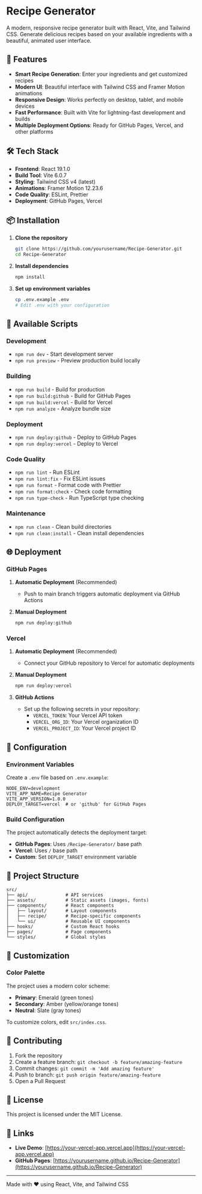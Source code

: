 # Recipe Generator

A modern, responsive recipe generator built with React, Vite, and Tailwind CSS. Generate delicious recipes based on your available ingredients with a beautiful, animated user interface.

## 🚀 Features

- **Smart Recipe Generation**: Enter your ingredients and get customized recipes
- **Modern UI**: Beautiful interface with Tailwind CSS and Framer Motion animations
- **Responsive Design**: Works perfectly on desktop, tablet, and mobile devices
- **Fast Performance**: Built with Vite for lightning-fast development and builds
- **Multiple Deployment Options**: Ready for GitHub Pages, Vercel, and other platforms

## 🛠️ Tech Stack

- **Frontend**: React 19.1.0
- **Build Tool**: Vite 6.0.7
- **Styling**: Tailwind CSS v4 (latest)
- **Animations**: Framer Motion 12.23.6
- **Code Quality**: ESLint, Prettier
- **Deployment**: GitHub Pages, Vercel

## 📦 Installation

1. **Clone the repository**
   ```bash
   git clone https://github.com/yourusername/Recipe-Generator.git
   cd Recipe-Generator
   ```

2. **Install dependencies**
   ```bash
   npm install
   ```

3. **Set up environment variables**
   ```bash
   cp .env.example .env
   # Edit .env with your configuration
   ```

## 🚦 Available Scripts

### Development
- `npm run dev` - Start development server
- `npm run preview` - Preview production build locally

### Building
- `npm run build` - Build for production
- `npm run build:github` - Build for GitHub Pages
- `npm run build:vercel` - Build for Vercel
- `npm run analyze` - Analyze bundle size

### Deployment
- `npm run deploy:github` - Deploy to GitHub Pages
- `npm run deploy:vercel` - Deploy to Vercel

### Code Quality
- `npm run lint` - Run ESLint
- `npm run lint:fix` - Fix ESLint issues
- `npm run format` - Format code with Prettier
- `npm run format:check` - Check code formatting
- `npm run type-check` - Run TypeScript type checking

### Maintenance
- `npm run clean` - Clean build directories
- `npm run clean:install` - Clean install dependencies

## 🌐 Deployment

### GitHub Pages

1. **Automatic Deployment** (Recommended)
   - Push to main branch triggers automatic deployment via GitHub Actions

2. **Manual Deployment**
   ```bash
   npm run deploy:github
   ```

### Vercel

1. **Automatic Deployment** (Recommended)
   - Connect your GitHub repository to Vercel for automatic deployments

2. **Manual Deployment**
   ```bash
   npm run deploy:vercel
   ```

3. **GitHub Actions**
   - Set up the following secrets in your repository:
     - `VERCEL_TOKEN`: Your Vercel API token
     - `VERCEL_ORG_ID`: Your Vercel organization ID
     - `VERCEL_PROJECT_ID`: Your Vercel project ID

## 🔧 Configuration

### Environment Variables

Create a `.env` file based on `.env.example`:

```env
NODE_ENV=development
VITE_APP_NAME=Recipe Generator
VITE_APP_VERSION=1.0.0
DEPLOY_TARGET=vercel  # or 'github' for GitHub Pages
```

### Build Configuration

The project automatically detects the deployment target:
- **GitHub Pages**: Uses `/Recipe-Generator/` base path
- **Vercel**: Uses `/` base path
- **Custom**: Set `DEPLOY_TARGET` environment variable

## 📁 Project Structure

```
src/
├── api/              # API services
├── assets/           # Static assets (images, fonts)
├── components/       # React components
│   ├── layout/       # Layout components
│   ├── recipe/       # Recipe-specific components
│   └── ui/           # Reusable UI components
├── hooks/            # Custom React hooks
├── pages/            # Page components
└── styles/           # Global styles
```

## 🎨 Customization

### Color Palette

The project uses a modern color scheme:
- **Primary**: Emerald (green tones)
- **Secondary**: Amber (yellow/orange tones)
- **Neutral**: Slate (gray tones)

To customize colors, edit `src/index.css`.

## 🤝 Contributing

1. Fork the repository
2. Create a feature branch: `git checkout -b feature/amazing-feature`
3. Commit changes: `git commit -m 'Add amazing feature'`
4. Push to branch: `git push origin feature/amazing-feature`
5. Open a Pull Request

## 📄 License

This project is licensed under the MIT License.

## 🔗 Links

- **Live Demo**: [https://your-vercel-app.vercel.app](https://your-vercel-app.vercel.app)
- **GitHub Pages**: [https://yourusername.github.io/Recipe-Generator](https://yourusername.github.io/Recipe-Generator)

---

Made with ❤️ using React, Vite, and Tailwind CSS
